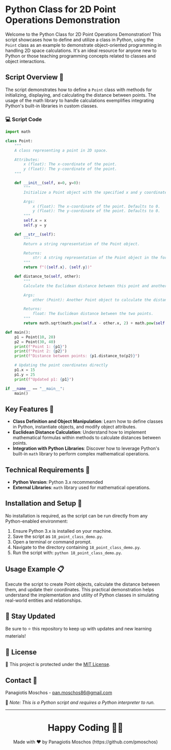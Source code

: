 # Python Class for 2D Point Operations Demonstration

Welcome to the Python Class for 2D Point Operations Demonstration! This script showcases how to define and utilize a class in Python, using the `Point` class as an example to demonstrate object-oriented programming in handling 2D space calculations. It's an ideal resource for anyone new to Python or those teaching programming concepts related to classes and object interactions.

## Script Overview 📘

The script demonstrates how to define a `Point` class with methods for initializing, displaying, and calculating the distance between points. The usage of the math library to handle calculations exemplifies integrating Python's built-in libraries in custom classes.

### :computer: Script Code

```python
import math

class Point:
    """
    A class representing a point in 2D space.

    Attributes:
        x (float): The x-coordinate of the point.
        y (float): The y-coordinate of the point.
    """

    def __init__(self, x=0, y=0):
        """
        Initialize a Point object with the specified x and y coordinates.

        Args:
            x (float): The x-coordinate of the point. Defaults to 0.
            y (float): The y-coordinate of the point. Defaults to 0.
        """
        self.x = x
        self.y = y

    def __str__(self):
        """
        Return a string representation of the Point object.

        Returns:
            str: A string representation of the Point object in the format (x, y).
        """
        return f"({self.x}, {self.y})"

    def distance_to(self, other):
        """
        Calculate the Euclidean distance between this point and another point.

        Args:
            other (Point): Another Point object to calculate the distance to.

        Returns:
            float: The Euclidean distance between the two points.
        """
        return math.sqrt(math.pow(self.x - other.x, 2) + math.pow(self.y - other.y, 2))

def main():
    p1 = Point(10, 20)
    p2 = Point(30, 40)
    print(f"Point 1: {p1}")
    print(f"Point 2: {p2}")
    print(f"Distance between points: {p1.distance_to(p2)}")

    # Updating the point coordinates directly
    p1.x = 15
    p1.y = 25
    print(f"Updated p1: {p1}")

if __name__ == "__main__":
    main()
```

## Key Features 🌟
- **Class Definition and Object Manipulation**: Learn how to define classes in Python, instantiate objects, and modify object attributes.
- **Euclidean Distance Calculation**: Understand how to implement mathematical formulas within methods to calculate distances between points.
- **Integration with Python Libraries**: Discover how to leverage Python's built-in `math` library to perform complex mathematical operations.

## Technical Requirements 🔧
- **Python Version**: Python 3.x recommended
- **External Libraries**: `math` library used for mathematical operations.

## Installation and Setup 🚀
No installation is required, as the script can be run directly from any Python-enabled environment:
1. Ensure Python 3.x is installed on your machine.
2. Save the script as `18_point_class_demo.py`.
3. Open a terminal or command prompt.
4. Navigate to the directory containing `18_point_class_demo.py`.
5. Run the script with: `python 18_point_class_demo.py`.

## Usage Example 📋
Execute the script to create Point objects, calculate the distance between them, and update their coordinates. This practical demonstration helps understand the implementation and utility of Python classes in simulating real-world entities and relationships.

## 📢 Stay Updated
Be sure to ⭐ this repository to keep up with updates and new learning materials!

## 📄 License
🔐 This project is protected under the [MIT License](https://mit-license.org/).

## Contact 📧
Panagiotis Moschos - pan.moschos86@gmail.com

🔗 *Note: This is a Python script and requires a Python interpreter to run.*

---
<h1 align=center>Happy Coding 👨‍💻 </h1>

<p align="center">
  Made with ❤️ by Panagiotis Moschos (https://github.com/pmoschos)
</p>
